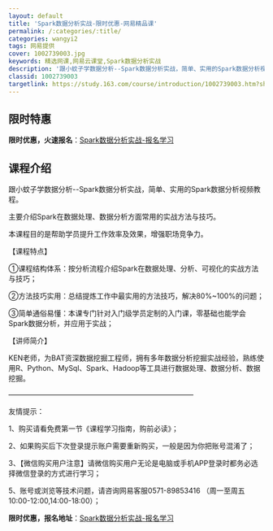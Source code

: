 ```yaml
---
layout: default
title: 'Spark数据分析实战-限时优惠-网易精品课'
permalink: /:categories/:title/
categories: wangyi2
tags: 网易提供
cover: 1002739003.jpg
keywords: 精选网课,网易云课堂,Spark数据分析实战
description: '跟小蚊子学数据分析--Spark数据分析实战，简单、实用的Spark数据分析视频教程。主要介绍Spark在数据处理、数据'
classid: 1002739003
targetlink: https://study.163.com/course/introduction/1002739003.htm?share=1&shareId=1025206652&utm_campaign=share&utm_medium=iphoneShare&utm_source=&utm_u=1025206652
---
```


## 限时特惠

**限时优惠，火速报名**：[Spark数据分析实战-报名学习](https://study.163.com/course/introduction/1002739003.htm?share=1&shareId=1025206652&utm_campaign=share&utm_medium=iphoneShare&utm_source=&utm_u=1025206652)

## 课程介绍

跟小蚊子学数据分析--Spark数据分析实战，简单、实用的Spark数据分析视频教程。

主要介绍Spark在数据处理、数据分析方面常用的实战方法与技巧。

本课程目的是帮助学员提升工作效率及效果，增强职场竞争力。



【课程特点】

①课程结构体系：按分析流程介绍Spark在数据处理、分析、可视化的实战方法与技巧；

②方法技巧实用：总结提炼工作中最实用的方法技巧，解决80%~100%的问题；

③简单通俗易懂：本课专门针对入门级学员定制的入门课，零基础也能学会Spark数据分析，并应用于实战；



【讲师简介】

KEN老师，为BAT资深数据挖掘工程师，拥有多年数据分析挖掘实战经验，熟练使用R、Python、MySql、Spark、Hadoop等工具进行数据处理、数据分析、数据挖掘。



——————————————————————————

友情提示：

1、购买请看免费第一节《课程学习指南，购前必读》；

2、如果购买后下次登录提示账户需要重新购买，一般是因为你把账号混淆了；

3、【微信购买用户注意】请微信购买用户无论是电脑或手机APP登录时都务必选择微信登录的方式进行学习；

5、账号或浏览等技术问题，请咨询网易客服0571-89853416 （周一至周五10:00-12:00,14:00-18:00）；

**限时优惠，报名地址**：[Spark数据分析实战-报名学习](https://study.163.com/course/introduction/1002739003.htm?share=1&shareId=1025206652&utm_campaign=share&utm_medium=iphoneShare&utm_source=&utm_u=1025206652)

